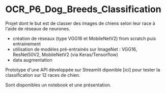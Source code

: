 # OCR_P6_Dog_Breeds_Classification

Projet dont le but est de classer des images de chiens selon leur race à l'aide de réseaux de neurones.
- création de réseaux (type VGG16 et MobileNetV2) from scratch puis entrainement
- utilisation de modèles pré-entrainés sur ImageNet : VGG16, ResNet50V2, MobileNetV2 (via Keras/Tensorflow)
- data augmentation

Prototype d'une API développée sur Streamlit diponible [ici] pour tester la classification sur 12 races de chien.

Sont disponibles un notebook et une présentation.
